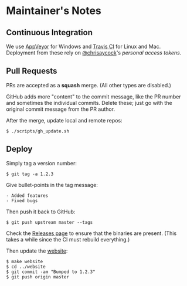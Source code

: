 # Maintainer's Notes

## Continuous Integration

We use [AppVeyor](https://ci.appveyor.com/project/chrisaycock/empirical-lang/history) for Windows and [Travis CI](https://travis-ci.com/empirical-soft/empirical-lang/branches) for Linux and Mac. Deployment from these rely on [@chrisaycock](https://github.com/chrisaycock)'s *personal access tokens*.

## Pull Requests

PRs are accepted as a **squash** merge. (All other types are disabled.)

GitHub adds more "content" to the commit message, like the PR number and sometimes the individual commits. Delete these; just go with the original commit message from the PR author.

After the merge, update local and remote repos:

```
$ ./scripts/gh_update.sh
```

## Deploy

Simply tag a version number:

```
$ git tag -a 1.2.3
```

Give bullet-points in the tag message:

```
- Added features
- Fixed bugs
```

Then push it back to GitHub:

```
$ git push upstream master --tags
```

Check the [Releases page](https://github.com/empirical-soft/empirical-lang/releases) to ensure that the binaries are present. (This takes a while since the CI must rebuild everything.)

Then update the [website](https://github.com/empirical-soft/empirical-soft.github.io):

```
$ make website
$ cd ../website
$ git commit -am "Bumped to 1.2.3"
$ git push origin master
```
